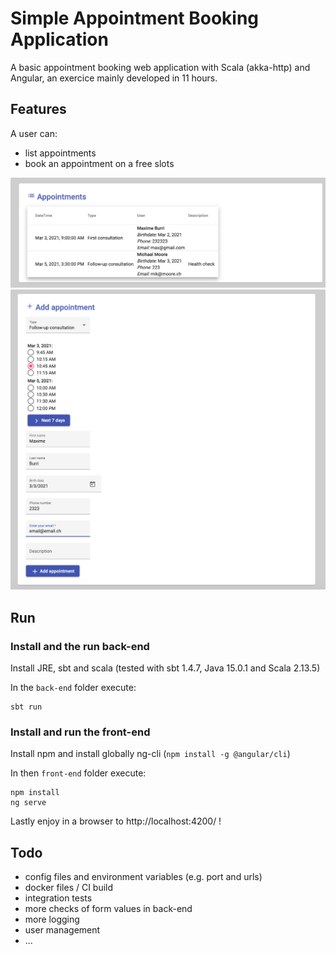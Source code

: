 # Simple Appointment Booking Application
A basic appointment booking web application with Scala (akka-http) and Angular, an exercice mainly developed in 11 hours.

## Features
A user can:
- list appointments
- book an appointment on a free slots

![list appointments](./img/list.png)
![book an appointment](./img/add.png)

## Run

### Install and the run back-end
Install JRE, sbt and scala (tested with sbt 1.4.7, Java 15.0.1 and Scala 2.13.5)

In the `back-end` folder execute:
```
sbt run
```


### Install and run the front-end
Install npm and install globally ng-cli (`npm install -g @angular/cli`)

In then `front-end` folder execute:
```
npm install
ng serve
```

Lastly enjoy in a browser to http://localhost:4200/ !

## Todo
- config files and environment variables (e.g. port and urls)
- docker files / CI build
- integration tests
- more checks of form values in back-end
- more logging
- user management
- ...


